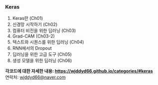 ### Keras
1. Keras란 (Ch01)
2. 신경망 시작하기 (Ch02)
3. 컴퓨터 비전을 위한 딥러닝 (Ch03)
4. Grad-CAM (Ch03-2)
5. 텍스트와 시퀀스를 위한 딥러닝 (Ch04)
6. RNN에서의 Dropout
7. 딥러닝을 위한 고급 도구 (Ch05)
8. 생성 모델을 위한 딥러닝 (Ch06)

**각코드에 대한 자세한 내용: <https://wjddyd66.github.io/categories/#keras>**  
연락처: wjddyd66@naver.com